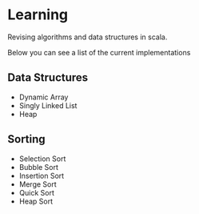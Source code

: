 # Learning

Revising algorithms and data structures in scala.

Below you can see a list of the current implementations

## Data Structures

- Dynamic Array
- Singly Linked List
- Heap

## Sorting

- Selection Sort
- Bubble Sort
- Insertion Sort
- Merge Sort
- Quick Sort
- Heap Sort
